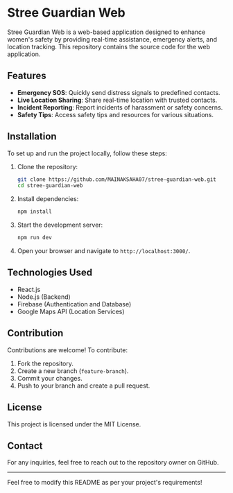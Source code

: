 # Stree Guardian Web

Stree Guardian Web is a web-based application designed to enhance women's safety by providing real-time assistance, emergency alerts, and location tracking. This repository contains the source code for the web application.

## Features
- **Emergency SOS**: Quickly send distress signals to predefined contacts.
- **Live Location Sharing**: Share real-time location with trusted contacts.
- **Incident Reporting**: Report incidents of harassment or safety concerns.
- **Safety Tips**: Access safety tips and resources for various situations.

## Installation

To set up and run the project locally, follow these steps:

1. Clone the repository:
   ```sh
   git clone https://github.com/MAINAKSAHA07/stree-guardian-web.git
   cd stree-guardian-web
   ```

2. Install dependencies:
   ```sh
   npm install
   ```

3. Start the development server:
   ```sh
   npm run dev
   ```

4. Open your browser and navigate to `http://localhost:3000/`.

## Technologies Used
- React.js
- Node.js (Backend)
- Firebase (Authentication and Database)
- Google Maps API (Location Services)

## Contribution
Contributions are welcome! To contribute:
1. Fork the repository.
2. Create a new branch (`feature-branch`).
3. Commit your changes.
4. Push to your branch and create a pull request.

## License
This project is licensed under the MIT License.

## Contact
For any inquiries, feel free to reach out to the repository owner on GitHub.

---

Feel free to modify this README as per your project's requirements!

